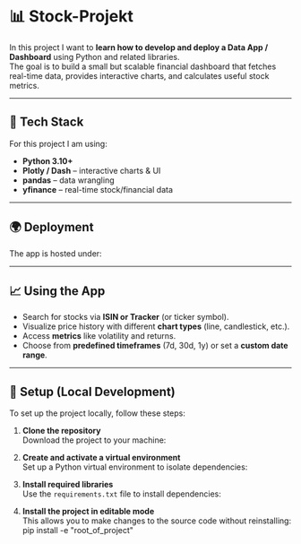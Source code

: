 # 📊 Stock-Projekt

In this project I want to **learn how to develop and deploy a Data App / Dashboard** using Python and related libraries.  
The goal is to build a small but scalable financial dashboard that fetches real-time data, provides interactive charts, and calculates useful stock metrics.

---

## 🚀 Tech Stack

For this project I am using:

- **Python 3.10+**
- **Plotly / Dash** – interactive charts & UI
- **pandas** – data wrangling
- **yfinance** – real-time stock/financial data
---

## 🌍 Deployment

The app is hosted under:  
 
---

## 📈 Using the App

- Search for stocks via **ISIN or Tracker** (or ticker symbol).  
- Visualize price history with different **chart types** (line, candlestick, etc.).  
- Access **metrics** like volatility and returns.  
- Choose from **predefined timeframes** (7d, 30d, 1y) or set a **custom date range**.  

---

## 🔧 Setup (Local Development)

To set up the project locally, follow these steps:

1. **Clone the repository**  
   Download the project to your machine:

2. **Create and activate a virtual environment**  
Set up a Python virtual environment to isolate dependencies:


3. **Install required libraries**  
Use the `requirements.txt` file to install dependencies:


4. **Install the project in editable mode**  
This allows you to make changes to the source code without reinstalling:
pip install -e "root_of_project"
